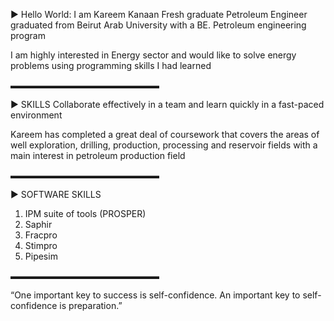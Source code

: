 ► Hello World: I am Kareem Kanaan
Fresh graduate Petroleum Engineer graduated from Beirut Arab University with a BE. Petroleum engineering program

I am highly interested in Energy sector and would like to solve energy problems using programming skills I had learned 

▬▬▬▬▬▬▬▬▬▬▬▬▬▬▬▬▬

► SKILLS
Collaborate effectively in a team and learn quickly in a fast-paced environment 

Kareem has completed a great deal of coursework that covers the areas of well exploration, drilling, production, processing and reservoir fields with a main interest in petroleum production field

▬▬▬▬▬▬▬▬▬▬▬▬▬▬▬▬▬

► SOFTWARE SKILLS
1. IPM suite of tools (PROSPER)
2. Saphir
3. Fracpro 
4. Stimpro 
5. Pipesim 

▬▬▬▬▬▬▬▬▬▬▬▬▬▬▬▬▬

“One important key to success is self-confidence. An important key to self-confidence is preparation.”


